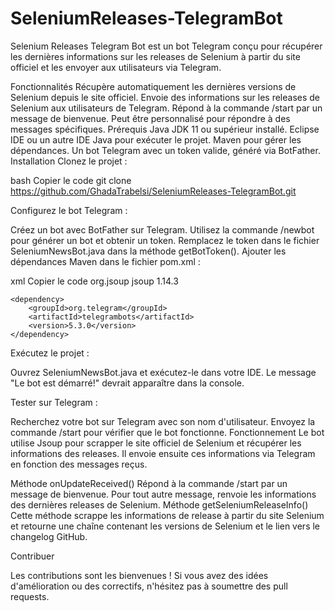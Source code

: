 # SeleniumReleases-TelegramBot
Selenium Releases Telegram Bot est un bot Telegram conçu pour récupérer les dernières informations sur les releases de Selenium à partir du site officiel et les envoyer aux utilisateurs via Telegram.

Fonctionnalités
Récupère automatiquement les dernières versions de Selenium depuis le site officiel.
Envoie des informations sur les releases de Selenium aux utilisateurs de Telegram.
Répond à la commande /start par un message de bienvenue.
Peut être personnalisé pour répondre à des messages spécifiques.
Prérequis
Java JDK 11 ou supérieur installé.
Eclipse IDE ou un autre IDE Java pour exécuter le projet.
Maven pour gérer les dépendances.
Un bot Telegram avec un token valide, généré via BotFather.
Installation
Clonez le projet :

bash
Copier le code
git clone https://github.com/GhadaTrabelsi/SeleniumReleases-TelegramBot.git

Configurez le bot Telegram :

Créez un bot avec BotFather sur Telegram.
Utilisez la commande /newbot pour générer un bot et obtenir un token.
Remplacez le token dans le fichier SeleniumNewsBot.java dans la méthode getBotToken().
Ajouter les dépendances Maven dans le fichier pom.xml :

xml
Copier le code
<dependencies>
    <dependency>
        <groupId>org.jsoup</groupId>
        <artifactId>jsoup</artifactId>
        <version>1.14.3</version>
    </dependency>

    <dependency>
        <groupId>org.telegram</groupId>
        <artifactId>telegrambots</artifactId>
        <version>5.3.0</version>
    </dependency>
</dependencies>
Exécutez le projet :

Ouvrez SeleniumNewsBot.java et exécutez-le dans votre IDE.
Le message "Le bot est démarré!" devrait apparaître dans la console.

Tester sur Telegram :

Recherchez votre bot sur Telegram avec son nom d'utilisateur.
Envoyez la commande /start pour vérifier que le bot fonctionne.
Fonctionnement
Le bot utilise Jsoup pour scrapper le site officiel de Selenium et récupérer les informations des releases.
Il envoie ensuite ces informations via Telegram en fonction des messages reçus.

Méthode onUpdateReceived()
Répond à la commande /start par un message de bienvenue.
Pour tout autre message, renvoie les informations des dernières releases de Selenium.
Méthode getSeleniumReleaseInfo()
Cette méthode scrappe les informations de release à partir du site Selenium et retourne une chaîne contenant les versions de Selenium et le lien vers le changelog GitHub.


Contribuer

Les contributions sont les bienvenues ! Si vous avez des idées d'amélioration ou des correctifs, n'hésitez pas à soumettre des pull requests.

